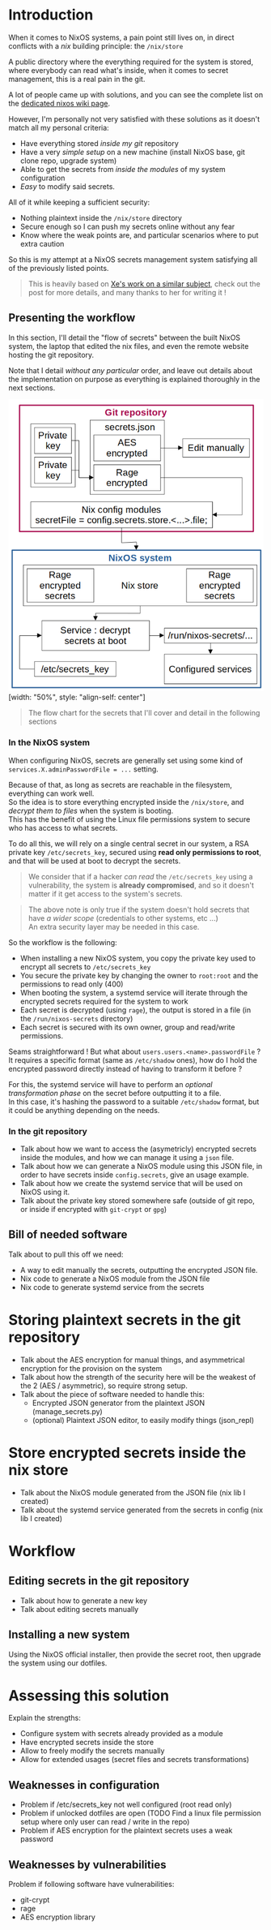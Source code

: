 <!-- http://0.0.0.0:4446/post/11095385567333215065 -->

# Introduction

When it comes to NixOS systems, a pain point still lives on, in direct conflicts with a *nix* building principle: the `/nix/store`

A public directory where the everything required for the system is stored, where everybody can read what's inside,
when it comes to secret management, this is a real pain in the git.

A lot of people came up with solutions, and you can see the complete list on the
[dedicated nixos wiki page][secret_mgt_comparison].

However, I'm personally not very satisfied with these solutions as it doesn't match all my personal criteria:
- Have everything stored *inside my git* repository
- Have a very *simple setup* on a new machine (install NixOS base, git clone repo, upgrade system)
- Able to get the secrets from *inside the modules* of my system configuration
- *Easy* to modify said secrets.

All of it while keeping a sufficient security:
- Nothing plaintext inside the `/nix/store` directory
- Secure enough so I can push my secrets online without any fear
- Know where the weak points are, and particular scenarios where to put extra caution

So this is my attempt at a NixOS secrets management system satisfying all of the previously listed points.

> This is heavily based on [Xe's work on a similar subject][xe_article],
check out the post for more details, and many thanks to her for writing it !

## Presenting the workflow

In this section, I'll detail the "flow of secrets" between the built NixOS system,
the laptop that edited the nix files, and even the remote website hosting the git repository.

Note that I detail *without any particular* order, and leave out details about the implementation
on purpose as everything is explained thoroughly in the next sections.

![The flow chart for the secrets management inside NixOS](/images/attempt_nixos_secrets/secrets_flow.png)[width: "50%", style: "align-self: center"]

> The flow chart for the secrets that I'll cover and detail in the following sections

### In the NixOS system

When configuring NixOS, secrets are generally set using some kind of `services.X.adminPasswordFile = ...` setting.

Because of that, as long as secrets are reachable in the filesystem, everything can work well.  
So the idea is to store everything encrypted inside the `/nix/store`,
and *decrypt them to files* when the system is booting.  
This has the benefit of using the Linux file permissions system to secure who has access to what secrets.

To do all this, we will rely on a single central secret in our system, a RSA private key `/etc/secrets_key`,
secured using **read only permissions to root**, and that will be used at boot to decrypt the secrets.

> We consider that if a hacker *can read* the `/etc/secrets_key` using a vulnerability,
> the system is **already compromised**, and so it doesn't matter if it get access to the system's secrets.  

> The above note is only true if the system doesn't hold secrets that have *a wider scope* (credentials to other systems, etc ...)  
> An extra security layer may be needed in this case.

So the workflow is the following:
- When installing a new NixOS system, you copy the private key used to encrypt all secrets to `/etc/secrets_key`
- You secure the private key by changing the owner to `root:root` and the permissions to read only (400)
- When booting the system, a systemd service will iterate through the encrypted secrets required for the system to work
- Each secret is decrypted (using `rage`), the output is stored in a file (in the `/run/nixos-secrets` directory)
- Each secret is secured with its own owner, group and read/write permissions.

Seams straightforward ! But what about `users.users.<name>.passwordFile` ?  
It requires a specific format (same as `/etc/shadow` ones), how do I hold the encrypted password directly instead of having to transform it before ?

For this, the systemd service will have to perform an *optional transformation phase* on the secret before outputting it to a file.  
In this case, it's hashing the password to a suitable `/etc/shadow` format, but it could be anything depending on the needs.

### In the git repository

<!-- TODO This section -->

- Talk about how we want to access the (asymetricly) encrypted secrets inside the modules, and how we can manage it using a `json` file.
- Talk about how we can generate a NixOS module using this JSON file, in order to have secrets inside `config.secrets`, give an usage example.
- Talk about how we create the systemd service that will be used on NixOS using it.
- Talk about the private key stored somewhere safe (outside of git repo, or inside if encrypted with `git-crypt` or `gpg`)

## Bill of needed software

<!-- TODO This section -->

Talk about to pull this off we need:
- A way to edit manually the secrets, outputting the encrypted JSON file.
- Nix code to generate a NixOS module from the JSON file
- Nix code to generate systemd service from the secrets

# Storing plaintext secrets in the git repository

<!-- TODO This section -->

- Talk about the AES encryption for manual things, and asymmetrical encryption for the provision on the system
- Talk about how the strength of the security here will be the weakest of the 2 (AES / asymmetric), so require strong setup.
- Talk about the piece of software needed to handle this:
  - Encrypted JSON generator from the plaintext JSON (manage_secrets.py)
  - (optional) Plaintext JSON editor, to easily modify things (json_repl)

# Store encrypted secrets inside the nix store

<!-- TODO This section -->

- Talk about the NixOS module generated from the JSON file (nix lib I created)
- Talk about the systemd service generated from the secrets in config (nix lib I created)

# Workflow

## Editing secrets in the git repository

<!-- TODO This section -->

- Talk about how to generate a new key
- Talk about editing secrets manually

## Installing a new system

<!-- TODO This section -->

Using the NixOS official installer, then provide the secret root, then upgrade the system using our dotfiles.

# Assessing this solution

<!-- TODO This section -->

Explain the strengths:
- Configure system with secrets already provided as a module
- Have encrypted secrets inside the store
- Allow to freely modify the secrets manually
- Allow for extended usages (secret files and secrets transformations)

## Weaknesses in configuration

<!-- TODO This section -->

- Problem if /etc/secrets_key not well configured (root read only)
- Problem if unlocked dotfiles are open (TODO Find a linux file permission setup where only user can read / write in the repo)
- Problem if AES encryption for the plaintext secrets uses a weak password

## Weaknesses by vulnerabilities

<!-- TODO This section -->

Problem if following software have vulnerabilities:
- git-crypt
- rage
- AES encryption library

[xe_article]: https://xeiaso.net/blog/nixos-encrypted-secrets-2021-01-20/
[secret_mgt_comparison]: https://nixos.wiki/wiki/Comparison_of_secret_managing_schemes

<!-- TODO Get returns from Xe, Matthias Maschede -->
